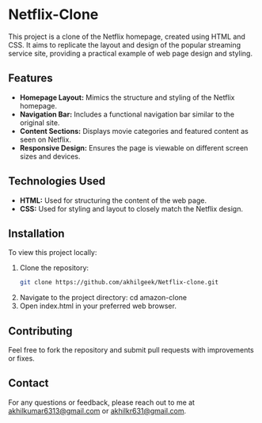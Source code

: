 # Netflix-Clone

This project is a clone of the Netflix homepage, created using HTML and CSS. It aims to replicate the layout and design of the popular streaming service site, providing a practical example of web page design and styling.

## Features

* **Homepage Layout:** Mimics the structure and styling of the Netflix homepage.
* **Navigation Bar:** Includes a functional navigation bar similar to the original site.
* **Content Sections:** Displays movie categories and featured content as seen on Netflix.
* **Responsive Design:** Ensures the page is viewable on different screen sizes and devices.

## Technologies Used

* **HTML:** Used for structuring the content of the web page.
* **CSS:** Used for styling and layout to closely match the Netflix design.

## Installation

To view this project locally:

1. Clone the repository:
   ```bash
   git clone https://github.com/akhilgeek/Netflix-clone.git
2. Navigate to the project directory:
    cd amazon-clone
3. Open index.html in your preferred web browser.

## Contributing
Feel free to fork the repository and submit pull requests with improvements or fixes.

## Contact
For any questions or feedback, please reach out to me at akhilkumar6313@gmail.com or akhilkr631@gmail.com.
